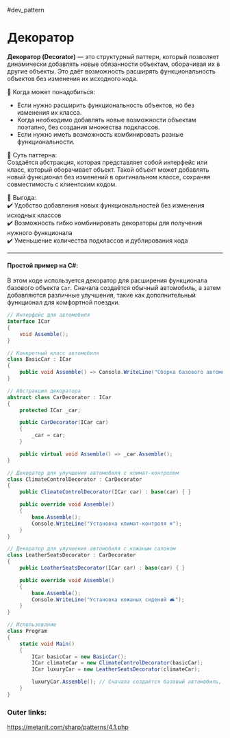 #dev_pattern
# Декоратор

**Декоратор (Decorator)** — это структурный паттерн, который позволяет динамически добавлять новые обязанности объектам, оборачивая их в другие объекты. Это даёт возможность расширять функциональность объектов без изменения их исходного кода.

📌 Когда может понадобиться:  
- Если нужно расширить функциональность объектов, но без изменения их класса.  
- Когда необходимо добавлять новые возможности объектам поэтапно, без создания множества подклассов.  
- Если нужно иметь возможность комбинировать разные функциональности.

📌 Суть паттерна:  
Создаётся абстракция, которая представляет собой интерфейс или класс, который оборачивает объект. Такой объект может добавлять новый функционал без изменений в оригинальном классе, сохраняя совместимость с клиентским кодом.

📌 Выгода:  
✔️ Удобство добавления новых функциональностей без изменения исходных классов  
✔️ Возможность гибко комбинировать декораторы для получения нужного функционала  
✔️ Уменьшение количества подклассов и дублирования кода

---
#### Простой пример на C#:
В этом коде используется декоратор для расширения функционала базового объекта `Car`. Сначала создаётся обычный автомобиль, а затем добавляются различные улучшения, такие как дополнительный функционал для комфортной поездки.

```csharp
// Интерфейс для автомобиля
interface ICar
{
    void Assemble();
}

// Конкретный класс автомобиля
class BasicCar : ICar
{
    public void Assemble() => Console.WriteLine("Сборка базового автомобиля 🚗");
}

// Абстракция декоратора
abstract class CarDecorator : ICar
{
    protected ICar _car;

    public CarDecorator(ICar car)
    {
        _car = car;
    }

    public virtual void Assemble() => _car.Assemble();
}

// Декоратор для улучшения автомобиля с климат-контролем
class ClimateControlDecorator : CarDecorator
{
    public ClimateControlDecorator(ICar car) : base(car) { }

    public override void Assemble()
    {
        base.Assemble();
        Console.WriteLine("Установка климат-контроля ❄️");
    }
}

// Декоратор для улучшения автомобиля с кожаным салоном
class LeatherSeatsDecorator : CarDecorator
{
    public LeatherSeatsDecorator(ICar car) : base(car) { }

    public override void Assemble()
    {
        base.Assemble();
        Console.WriteLine("Установка кожаных сидений 🛋️");
    }
}

// Использование
class Program
{
    static void Main()
    {
        ICar basicCar = new BasicCar();
        ICar climateCar = new ClimateControlDecorator(basicCar);
        ICar luxuryCar = new LeatherSeatsDecorator(climateCar);

        luxuryCar.Assemble(); // Сначала создаётся базовый автомобиль, потом добавляются улучшения
    }
}
````

### Outer links:
https://metanit.com/sharp/patterns/4.1.php